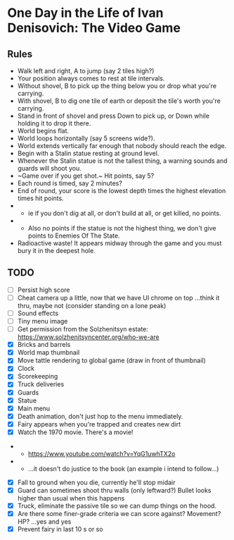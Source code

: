 # One Day in the Life of Ivan Denisovich: The Video Game

## Rules

- Walk left and right, A to jump (say 2 tiles high?)
- Your position always comes to rest at tile intervals.
- Without shovel, B to pick up the thing below you or drop what you're carrying.
- With shovel, B to dig one tile of earth or deposit the tile's worth you're carrying.
- Stand in front of shovel and press Down to pick up, or Down while holding it to drop it there.
- World begins flat.
- World loops horizontally (say 5 screens wide?).
- World extends vertically far enough that nobody should reach the edge.
- Begin with a Stalin statue resting at ground level.
- Whenever the Stalin statue is not the tallest thing, a warning sounds and guards will shoot you.
- ~Game over if you get shot.~ Hit points, say 5?
- Each round is timed, say 2 minutes?
- End of round, your score is the lowest depth times the highest elevation times hit points.
- - ie if you don't dig at all, or don't build at all, or get killed, no points.
- - Also no points if the statue is not the highest thing, we don't give points to Enemies Of The State.
- Radioactive waste! It appears midway through the game and you must bury it in the deepest hole.

## TODO

- [ ] Persist high score
- [ ] Cheat camera up a little, now that we have UI chrome on top ...think it thru, maybe not (consider standing on a lone peak)
- [ ] Sound effects
- [ ] Tiny menu image
- [ ] Get permission from the Solzhenitsyn estate: https://www.solzhenitsyncenter.org/who-we-are
- [x] Bricks and barrels
- [x] World map thumbnail
- [x] Move tattle rendering to global game (draw in front of thumbnail)
- [x] Clock
- [x] Scorekeeping
- [x] Truck deliveries
- [x] Guards
- [x] Statue
- [x] Main menu
- [x] Death animation, don't just hop to the menu immediately.
- [x] Fairy appears when you're trapped and creates new dirt
- [x] Watch the 1970 movie. There's a movie!
- - https://www.youtube.com/watch?v=YqG1uwhTX2o
- - ...it doesn't do justice to the book (an example i intend to follow...)
- [x] Fall to ground when you die, currently he'll stop midair
- [x] Guard can sometimes shoot thru walls (only leftward?) Bullet looks higher than usual when this happens
- [x] Truck, eliminate the passive tile so we can dump things on the hood.
- [x] Are there some finer-grade criteria we can score against? Movement? HP? ...yes and yes
- [x] Prevent fairy in last 10 s or so
